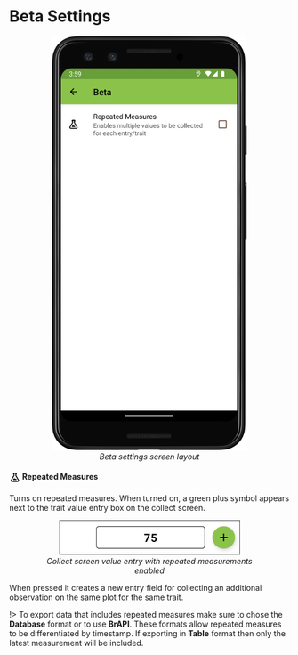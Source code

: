 Beta Settings
=============

<figure align="center" class="image">
  <img src="/_static/images/settings/beta/settings_beta_framed.png" width="350px"> 
  <figcaption><i>Beta settings screen layout</i></figcaption> 
</figure>

#### <img ref="flask" style="vertical-align: middle;" src="/_static/icons/settings/beta/flask-outline.png" width="20px"> Repeated Measures

Turns on repeated measures. When turned on, a green plus symbol appears
next to the trait value entry box on the collect screen.

<figure align="center" class="image">
  <img src="/_static/images/settings/beta/settings_beta_repeated_icon.png" width="325px"> 
  <figcaption><i>Collect screen value entry with repeated measurements enabled</i></figcaption> 
</figure>

When pressed it creates a new entry field for collecting an additional
observation on the same plot for the same trait.

!> To export data that includes repeated measures make sure to chose the
**Database** format or to use **BrAPI**. These formats allow repeated
measures to be differentiated by timestamp. If exporting in **Table**
format then only the latest measurement will be included.
